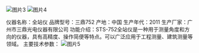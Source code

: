 ![图片3](https://github.com/user-attachments/assets/7088800a-cc2b-481b-bfa1-701c0b7c9c32)
![图片4](https://github.com/user-attachments/assets/b71863ca-ed80-450b-a697-8bb5cd07e383)

仪器名称：全站仪
品牌型号：三鼎752
产地：中国
生产年代：2011
生产厂家：广州市三鼎光电仪器有限公司
功能介绍：STS-752全站仪是一种用于测量角度和方向的仪器，具有高精度、操作简便等特点。可以广泛应用于工程测量、建筑测量等领域。
主要技术参数：
![图片5](https://github.com/user-attachments/assets/4cf9b36e-6ac5-4388-a4b8-4eff2eba3c34)
